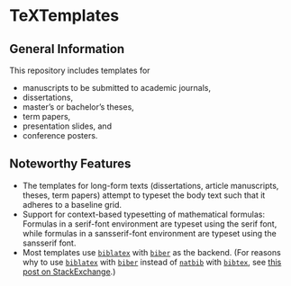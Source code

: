 # TeXTemplates
## General Information
This repository includes templates for
* manuscripts to be submitted to academic journals,
* dissertations,
* master’s or bachelor’s theses,
* term papers,
* presentation slides, and
* conference posters.
## Noteworthy Features
* The templates for long-form texts (dissertations, article manuscripts, theses, term papers) attempt to typeset the body text such that it adheres to a baseline grid.
* Support for context-based typesetting of mathematical formulas: Formulas in a serif-font environment are typeset using the serif font, while formulas in a sansserif-font environment are typeset using the sansserif font.
* Most templates use [`biblatex`](https://ctan.org/pkg/biblatex) with [`biber`](https://ctan.org/pkg/biber) as the backend. (For reasons why to use [`biblatex`](https://ctan.org/pkg/biblatex) with [`biber`](https://ctan.org/pkg/biber) instead of [`natbib`](https://ctan.org/pkg/natbib) with [`bibtex`](https://ctan.org/pkg/bibtex), see [this post on StackExchange](https://tex.stackexchange.com/questions/25701/bibtex-vs-biber-and-biblatex-vs-natbib/25702#25702).)

